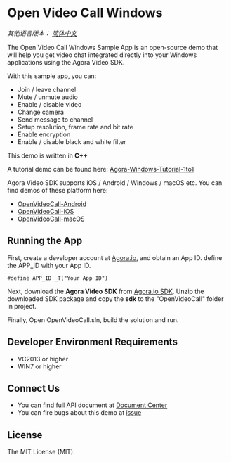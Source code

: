 # Open Video Call Windows

*其他语言版本： [简体中文](README.md)*

The Open Video Call Windows Sample App is an open-source demo that will help you get video chat integrated directly into your Windows applications using the Agora Video SDK.

With this sample app, you can:

- Join / leave channel
- Mute / unmute audio
- Enable / disable video
- Change camera
- Send message to channel
- Setup resolution, frame rate and bit rate
- Enable encryption
- Enable / disable black and white filter

This demo is written in **C++**

A tutorial demo can be found here: [Agora-Windows-Tutorial-1to1](https://github.com/AgoraIO/Agora-Windows-Tutorial-1to1)

Agora Video SDK supports iOS / Android / Windows / macOS etc. You can find demos of these platform here:

- [OpenVideoCall-Android](https://github.com/AgoraIO/OpenVideoCall-Android)
- [OpenVideoCall-iOS](https://github.com/AgoraIO/OpenVideoCall-iOS)
- [OpenVideoCall-macOS](https://github.com/AgoraIO/OpenVideoCall-macOS)

## Running the App
First, create a developer account at [Agora.io](https://dashboard.agora.io/signin/), and obtain an App ID. define the APP_ID with your App ID.

```
#define APP_ID _T("Your App ID")
```

Next, download the **Agora Video SDK** from [Agora.io SDK](https://www.agora.io/en/blog/download/). Unzip the downloaded SDK package and copy the **sdk** to the "OpenVideoCall" folder in project.

Finally, Open OpenVideoCall.sln, build the solution and run.

## Developer Environment Requirements
* VC2013 or higher
* WIN7 or higher

## Connect Us

- You can find full API document at [Document Center](https://docs.agora.io/en/)
- You can fire bugs about this demo at [issue](https://github.com/AgoraIO/OpenVideoCall-Windows/issues)

## License

The MIT License (MIT).
